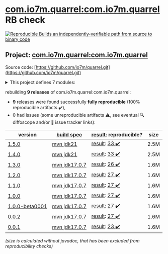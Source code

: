 [com.io7m.quarrel:com.io7m.quarrel](https://central.sonatype.com/artifact/com.io7m.quarrel/com.io7m.quarrel/versions) RB check
=======

[![Reproducible Builds](https://reproducible-builds.org/images/logos/rb.svg) an independently-verifiable path from source to binary code](https://reproducible-builds.org/)

## Project: [com.io7m.quarrel:com.io7m.quarrel](https://central.sonatype.com/artifact/com.io7m.quarrel/com.io7m.quarrel/versions)

Source code: [https://github.com/io7m/quarrel.git](https://github.com/io7m/quarrel.git)

<details><summary>This project defines 7 modules:</summary>

* [com.io7m.quarrel:com.io7m.quarrel](https://central.sonatype.com/artifact/com.io7m.quarrel/com.io7m.quarrel/1.5.0)
* [com.io7m.quarrel:com.io7m.quarrel.core](https://central.sonatype.com/artifact/com.io7m.quarrel/com.io7m.quarrel.core/1.5.0)
* [com.io7m.quarrel:com.io7m.quarrel.documentation](https://central.sonatype.com/artifact/com.io7m.quarrel/com.io7m.quarrel.documentation/1.5.0)
* [com.io7m.quarrel:com.io7m.quarrel.example](https://central.sonatype.com/artifact/com.io7m.quarrel/com.io7m.quarrel.example/1.5.0)
* [com.io7m.quarrel:com.io7m.quarrel.ext.logback](https://central.sonatype.com/artifact/com.io7m.quarrel/com.io7m.quarrel.ext.logback/1.5.0)
* [com.io7m.quarrel:com.io7m.quarrel.ext.xstructural](https://central.sonatype.com/artifact/com.io7m.quarrel/com.io7m.quarrel.ext.xstructural/1.5.0)
* [com.io7m.quarrel:com.io7m.quarrel.tests](https://central.sonatype.com/artifact/com.io7m.quarrel/com.io7m.quarrel.tests/1.5.0)
</details>

rebuilding **9 releases** of com.io7m.quarrel:com.io7m.quarrel:
- **9** releases were found successfully **fully reproducible** (100% reproducible artifacts :heavy_check_mark:),
- 0 had issues (some unreproducible artifacts :warning:, see eventual :mag: diffoscope and/or :memo: issue tracker links):

| version | [build spec](/BUILDSPEC.md) | [result](https://reproducible-builds.org/docs/jvm/): reproducible? | size |
| -- | --------- | ------ | -- |
| [1.5.0](https://central.sonatype.com/artifact/com.io7m.quarrel/com.io7m.quarrel/1.5.0/pom) | [mvn jdk21](com.io7m.quarrel-1.5.0.buildspec) | [result](com.io7m.quarrel-1.5.0.buildinfo): [33 :heavy_check_mark: ](com.io7m.quarrel-1.5.0.buildcompare) | 2.5M |
| [1.4.0](https://central.sonatype.com/artifact/com.io7m.quarrel/com.io7m.quarrel/1.4.0/pom) | [mvn jdk21](com.io7m.quarrel-1.4.0.buildspec) | [result](com.io7m.quarrel-1.4.0.buildinfo): [33 :heavy_check_mark: ](com.io7m.quarrel-1.4.0.buildcompare) | 2.5M |
| [1.3.0](https://central.sonatype.com/artifact/com.io7m.quarrel/com.io7m.quarrel/1.3.0/pom) | [mvn jdk17.0.7](com.io7m.quarrel-1.3.0.buildspec) | [result](com.io7m.quarrel-1.3.0.buildinfo): [26 :heavy_check_mark: ](com.io7m.quarrel-1.3.0.buildcompare) | 1.6M |
| [1.2.0](https://central.sonatype.com/artifact/com.io7m.quarrel/com.io7m.quarrel/1.2.0/pom) | [mvn jdk17.0.7](com.io7m.quarrel-1.2.0.buildspec) | [result](com.io7m.quarrel-1.2.0.buildinfo): [27 :heavy_check_mark: ](com.io7m.quarrel-1.2.0.buildcompare) | 1.6M |
| [1.1.0](https://central.sonatype.com/artifact/com.io7m.quarrel/com.io7m.quarrel/1.1.0/pom) | [mvn jdk17.0.7](com.io7m.quarrel-1.1.0.buildspec) | [result](com.io7m.quarrel-1.1.0.buildinfo): [27 :heavy_check_mark: ](com.io7m.quarrel-1.1.0.buildcompare) | 1.6M |
| [1.0.0](https://central.sonatype.com/artifact/com.io7m.quarrel/com.io7m.quarrel/1.0.0/pom) | [mvn jdk17.0.7](com.io7m.quarrel-1.0.0.buildspec) | [result](com.io7m.quarrel-1.0.0.buildinfo): [27 :heavy_check_mark: ](com.io7m.quarrel-1.0.0.buildcompare) | 1.6M |
| [1.0.0-beta0001](https://central.sonatype.com/artifact/com.io7m.quarrel/com.io7m.quarrel/1.0.0-beta0001/pom) | [mvn jdk17.0.7](com.io7m.quarrel-1.0.0-beta0001.buildspec) | [result](com.io7m.quarrel-1.0.0-beta0001.buildinfo): [27 :heavy_check_mark: ](com.io7m.quarrel-1.0.0-beta0001.buildcompare) | 1.6M |
| [0.0.2](https://central.sonatype.com/artifact/com.io7m.quarrel/com.io7m.quarrel/0.0.2/pom) | [mvn jdk17.0.7](com.io7m.quarrel-0.0.2.buildspec) | [result](com.io7m.quarrel-0.0.2.buildinfo): [27 :heavy_check_mark: ](com.io7m.quarrel-0.0.2.buildcompare) | 1.6M |
| [0.0.1](https://central.sonatype.com/artifact/com.io7m.quarrel/com.io7m.quarrel/0.0.1/pom) | [mvn jdk17.0.7](com.io7m.quarrel-0.0.1.buildspec) | [result](com.io7m.quarrel-0.0.1.buildinfo): [23 :heavy_check_mark: ](com.io7m.quarrel-0.0.1.buildcompare) | 1.6M |

<i>(size is calculated without javadoc, that has been excluded from reproducibility checks)</i>
